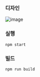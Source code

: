 ### 디자인
![image](https://user-images.githubusercontent.com/31842031/102590026-47f10180-4153-11eb-9cf5-381fedd6fa95.png)

### 실행
```
npm start
```

### 빌드
```
npm run build
```
